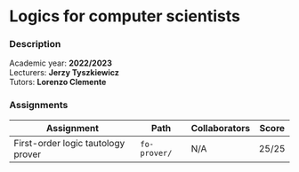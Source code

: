 # Logics for computer scientists

### Description

Academic year: **2022/2023** \
Lecturers: **Jerzy Tyszkiewicz** \
Tutors: **Lorenzo Clemente**

### Assignments

| Assignment                             | Path               | Collaborators  | Score |
|----------------------------------------|--------------------|----------------|-------|
| First-order logic tautology prover     | `fo-prover/`       | N/A            | 25/25 |
